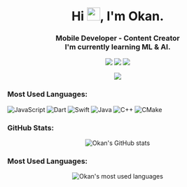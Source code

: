 
<h1 align="center">Hi <img src="https://media.giphy.com/media/hvRJCLFzcasrR4ia7z/giphy.gif" width="30px">, I'm Okan.</h1>
<h3 align="center">Mobile Developer - Content Creator<br>I'm currently learning ML & AI.</h3>

<p align="center">
  <a href="https://www.linkedin.com/in/okankeles/"><img src="https://img.shields.io/badge/-LinkedIn-0A66C2?style=for-the-badge&logo=Linkedin&logoColor=white"/></a>
  <a href="https://www.youtube.com/yourchannel"><img src="https://img.shields.io/badge/-YouTube-FF0000?style=for-the-badge&logo=YouTube&logoColor=white"/></a>
  <a href="mailto:kelesokann@gmail.com"><img src="https://img.shields.io/badge/-Gmail-D14836?style=for-the-badge&logo=Gmail&logoColor=white"/></a>
</p>

<p align="center">
  <a href="https://www.buymeacoffee.com/yourprofile"><img src="https://img.shields.io/badge/-Buy%20me%20a%20coffee-FFDD00?style=for-the-badge&logo=buy-me-a-coffee&logoColor=black"/></a>
</p>

### Most Used Languages:
![JavaScript](https://img.shields.io/badge/-JavaScript-F7DF1E?style=flat-square&logo=JavaScript&logoColor=black) ![Dart](https://img.shields.io/badge/-Dart-0175C2?style=flat-square&logo=Dart&logoColor=white) ![Swift](https://img.shields.io/badge/-Swift-FA7343?style=flat-square&logo=Swift&logoColor=white) ![Java](https://img.shields.io/badge/-Java-007396?style=flat-square&logo=Java&logoColor=white) ![C++](https://img.shields.io/badge/-C++-00599C?style=flat-square&logo=C%2B%2B&logoColor=white) ![CMake](https://img.shields.io/badge/-CMake-064F8C?style=flat-square&logo=CMake&logoColor=white)

### GitHub Stats:
<p align="center">
  <img src="https://github-readme-stats.vercel.app/api?username=okankeles&show_icons=true&theme=radical" alt="Okan's GitHub stats" />
</p>

### Most Used Languages:
<p align="center">
  <img src="https://github-readme-stats.vercel.app/api/top-langs/?username=okankeles&layout=compact&theme=radical" alt="Okan's most used languages" />
</p>
